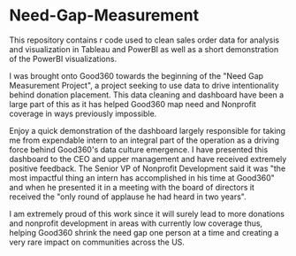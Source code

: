 # Need-Gap-Measurement
This repository contains r code used to clean sales order data for analysis and visualization in Tableau and PowerBI as well as a short demonstration of the PowerBI visualizations.

I was brought onto Good360 towards the beginning of the "Need Gap Measurement Project", a project seeking to use data to drive intentionality behind donation placement. This data cleaning and dashboard have been a large part of this as it has helped Good360 map need and Nonprofit coverage in ways previously impossible.

Enjoy a quick demonstration of the dashboard largely responsible for taking me from expendable intern to an integral part of the operation as a driving force behind Good360's data culture emergence. I have presented this dashboard to the CEO and upper management and have received extremely positive feedback. The Senior VP of Nonprofit Development said it was "the most impactful thing an intern has accomplished in his time at Good360" and when he presented it in a meeting with the board of directors it received the "only round of applause he had heard in two years".

I am extremely proud of this work since it will surely lead to more donations and nonprofit development in areas with currently low coverage thus, helping Good360 shrink the need gap one person at a time and creating a very rare impact on communities across the US.

